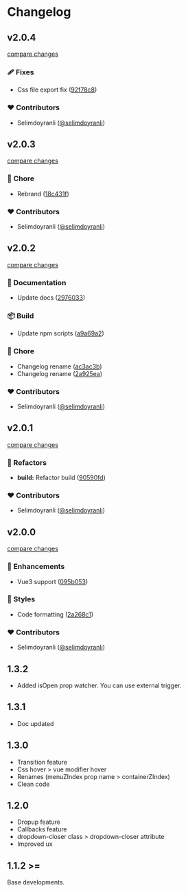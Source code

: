 # Changelog

## v2.0.4

[compare changes](https://github.com/selimdoyranli/v-dropdown-menu/compare/v2.0.3...v2.0.4)


### 🩹 Fixes

  - Css file export fix ([92f78c8](https://github.com/selimdoyranli/v-dropdown-menu/commit/92f78c8))

### ❤️  Contributors

- Selimdoyranli ([@selimdoyranli](http://github.com/selimdoyranli))

## v2.0.3

[compare changes](https://github.com/selimdoyranli/v-dropdown-menu/compare/e3f1570...v2.0.3)


### 🏡 Chore

  - Rebrand ([18c431f](https://github.com/selimdoyranli/v-dropdown-menu/commit/18c431f))

### ❤️  Contributors

- Selimdoyranli ([@selimdoyranli](http://github.com/selimdoyranli))

## v2.0.2

[compare changes](https://github.com/selimdoyranli/v-dropdown-menu/compare/v2.0.1...v2.0.2)


### 📖 Documentation

  - Update docs ([2976033](https://github.com/selimdoyranli/v-dropdown-menu/commit/2976033))

### 📦 Build

  - Update npm scripts ([a9a69a2](https://github.com/selimdoyranli/v-dropdown-menu/commit/a9a69a2))

### 🏡 Chore

  - Changelog rename ([ac3ac3b](https://github.com/selimdoyranli/v-dropdown-menu/commit/ac3ac3b))
  - Changelog rename ([2a925ea](https://github.com/selimdoyranli/v-dropdown-menu/commit/2a925ea))

### ❤️  Contributors

- Selimdoyranli ([@selimdoyranli](http://github.com/selimdoyranli))

## v2.0.1

[compare changes](https://github.com/selimdoyranli/v-dropdown-menu/compare/e3c1f82...v2.0.1)


### 💅 Refactors

  - **build:** Refactor build ([90590fd](https://github.com/selimdoyranli/v-dropdown-menu/commit/90590fd))

### ❤️  Contributors

- Selimdoyranli ([@selimdoyranli](http://github.com/selimdoyranli))

## v2.0.0

[compare changes](https://github.com/selimdoyranli/v-dropdown-menu/compare/1.3.1...v2.0.0)


### 🚀 Enhancements

  - Vue3 support ([095b053](https://github.com/selimdoyranli/v-dropdown-menu/commit/095b053))

### 🎨 Styles

  - Code formatting ([2a268c1](https://github.com/selimdoyranli/v-dropdown-menu/commit/2a268c1))

### ❤️  Contributors

- Selimdoyranli ([@selimdoyranli](http://github.com/selimdoyranli))

## 1.3.2

  - Added isOpen prop watcher. You can use external trigger.
## 1.3.1

  - Doc updated

## 1.3.0

  - Transition feature
  - Css hover > vue modifier hover
  - Renames (menuZIndex prop name > containerZIndex)
  - Clean code

## 1.2.0

  - Dropup feature
  - Callbacks feature
  - dropdown-closer class > dropdown-closer attribute
  - Improved ux

## 1.1.2 >=
Base developments.
